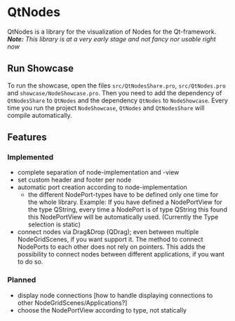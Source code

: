 # QtNodes
QtNodes is a library for the visualization of Nodes for the Qt-framework.
_**Note:** This library is at a very early stage and not fancy nor usable right now_

## Run Showcase
To run the showcase, open the files `src/QtNodesShare.pro`, `src/QtNodes.pro` and `showcase/NodeShowcase.pro`. Then you need to add the dependency of `QtNodesShare` to `QtNodes` and the dependency `QtNodes` to `NodeShowcase`.
Every time you run the project `NodeShowcase`, `QtNodes` and `QtNodesShare` will compile automatically.

## Features

### Implemented
* complete separation of node-implementation and -view
* set custom header and footer per node
* automatic port creation according to node-implementation
  * the different NodePort-types have to be defined only one time for the whole library. Example: If you have defined a NodePortView for the type QString, every time a NodePort is of type QString this found this NodePortView will be automatically used. (Currently the Type selection is static)
* connect nodes via Drag&Drop (QDrag); even between multiple NodeGridScenes, if you want support it. The method to connect NodePorts to each other does not rely on pointers. This adds the possibility to connect nodes between different applications, if you want to do so.


### Planned
* display node connections [how to handle displaying connections to other NodeGridScenes/Applications?]
* choose the NodePortView according to type, not statically
